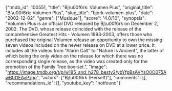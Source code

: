 {"tmdb_id": 100551, "title": "Bj\u00f6rk: Volumen Plus", "original_title": "Bj\u00f6rk: Volumen Plus", "slug_title": "bjork-volumen-plus", "date": "2002-12-02", "genre": ["Musique"], "score": "4.0/10", "synopsis": "Volumen Plus is an official DVD released by Bj\u00f6rk on December 2, 2002. The DVD, whose release coincided with the release of the comprehensive Greatest Hits - Volumen 1993-2003, offers those who purchased the original Volumen release an opportunity to own the missing seven videos included on the newer release on DVD at a lower price. It includes all the videos from \"Alarm Call\" to \"Nature Is Ancient\", the latter of which being the only video on the release for which there was no corresponding single release, as the video was created only for the promotion of the Family Tree box-set.", "image": "https://image.tmdb.org/t/p/w185_and_h278_bestv2/ybYfpBsAVYsO0O075AwB0t1EAyP.jpg", "actors": ["Bj\u00f6rk (Herself)"], "comments": [], "recommandations_id": [], "youtube_key": "notfound"}